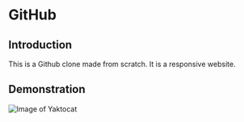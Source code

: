 # GitHub
## Introduction
This is a Github clone made from scratch. It is a responsive website.

## Demonstration
![Image of Yaktocat](https://github.com/Chinmay908/GitHub/images/githublogo.png)
